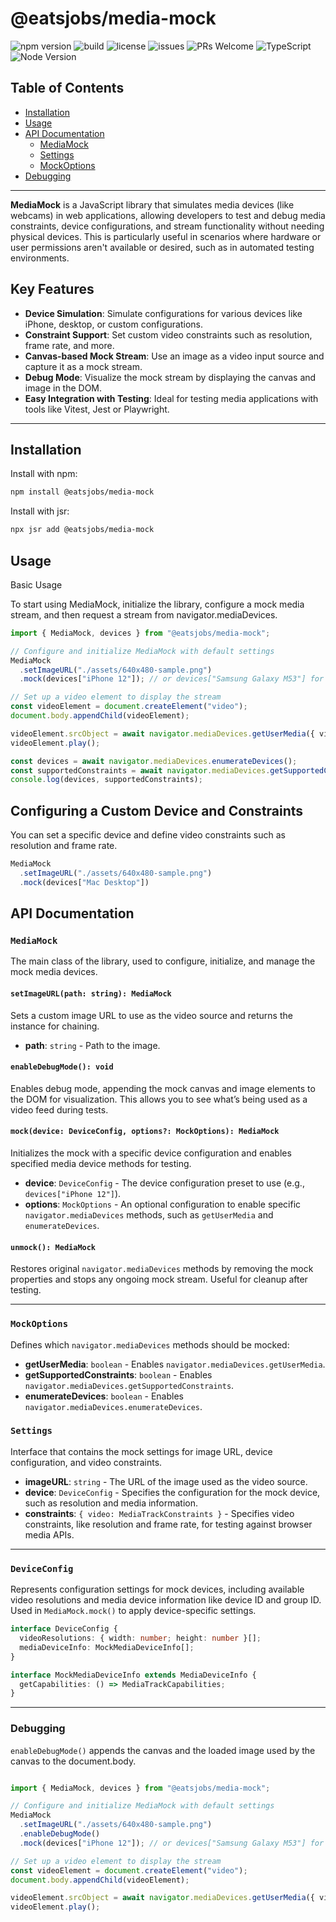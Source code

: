 # @eatsjobs/media-mock

![npm version](https://img.shields.io/npm/v/@eatsjobs/media-mock)
![build](https://img.shields.io/github/actions/workflow/status/eatsjobs/media-mock/ci.yml?branch=main)
![license](https://img.shields.io/github/license/eatsjobs/media-mock)
![issues](https://img.shields.io/github/issues/eatsjobs/media-mock)
![PRs Welcome](https://img.shields.io/badge/PRs-welcome-brightgreen.svg)
![TypeScript](https://img.shields.io/badge/types-TypeScript-blue)
![Node Version](https://img.shields.io/node/v/@eatsjobs/media-mock)

## Table of Contents

- [Installation](#installation)
- [Usage](#usage)
- [API Documentation](#api-documentation)
  - [MediaMock](#mediamock)
  - [Settings](#settings)
  - [MockOptions](#mockoptions)
- [Debugging](#debugging)

---

**MediaMock** is a JavaScript library that simulates media devices (like webcams) in web applications, allowing developers to test and debug media constraints, device configurations, and stream functionality without needing physical devices. This is particularly useful in scenarios where hardware or user permissions aren't available or desired, such as in automated testing environments.

## Key Features

- **Device Simulation**: Simulate configurations for various devices like iPhone, desktop, or custom configurations.
- **Constraint Support**: Set custom video constraints such as resolution, frame rate, and more.
- **Canvas-based Mock Stream**: Use an image as a video input source and capture it as a mock stream.
- **Debug Mode**: Visualize the mock stream by displaying the canvas and image in the DOM.
- **Easy Integration with Testing**: Ideal for testing media applications with tools like Vitest, Jest or Playwright.

---

## Installation

Install with npm:

```bash
npm install @eatsjobs/media-mock
```

Install with jsr:

```bash
npx jsr add @eatsjobs/media-mock
```

## Usage

Basic Usage

To start using MediaMock, initialize the library, configure a mock media stream, and then request a stream from navigator.mediaDevices.

```typescript
import { MediaMock, devices } from "@eatsjobs/media-mock";

// Configure and initialize MediaMock with default settings
MediaMock
  .setImageURL("./assets/640x480-sample.png")
  .mock(devices["iPhone 12"]); // or devices["Samsung Galaxy M53"] for Android, "Mac Desktop" for desktop mediaDevice emulation

// Set up a video element to display the stream
const videoElement = document.createElement("video");
document.body.appendChild(videoElement);

videoElement.srcObject = await navigator.mediaDevices.getUserMedia({ video: true });
videoElement.play();

const devices = await navigator.mediaDevices.enumerateDevices();
const supportedConstraints = await navigator.mediaDevices.getSupportedConstraints();
console.log(devices, supportedConstraints);
```

## Configuring a Custom Device and Constraints

You can set a specific device and define video constraints such as resolution and frame rate.

```typescript
MediaMock
  .setImageURL("./assets/640x480-sample.png")
  .mock(devices["Mac Desktop"])
```

## API Documentation

### `MediaMock`

The main class of the library, used to configure, initialize, and manage the mock media devices.

#### `setImageURL(path: string): MediaMock`

Sets a custom image URL to use as the video source and returns the instance for chaining.

- **path**: `string` - Path to the image.

#### `enableDebugMode(): void`

Enables debug mode, appending the mock canvas and image elements to the DOM for visualization. This allows you to see what’s being used as a video feed during tests.

#### `mock(device: DeviceConfig, options?: MockOptions): MediaMock`

Initializes the mock with a specific device configuration and enables specified media device methods for testing.

- **device**: `DeviceConfig` - The device configuration preset to use (e.g., `devices["iPhone 12"]`).
- **options**: `MockOptions` - An optional configuration to enable specific `navigator.mediaDevices` methods, such as `getUserMedia` and `enumerateDevices`.

#### `unmock(): MediaMock`

Restores original `navigator.mediaDevices` methods by removing the mock properties and stops any ongoing mock stream. Useful for cleanup after testing.

---

### `MockOptions`

Defines which `navigator.mediaDevices` methods should be mocked:

- **getUserMedia**: `boolean` - Enables `navigator.mediaDevices.getUserMedia`.
- **getSupportedConstraints**: `boolean` - Enables `navigator.mediaDevices.getSupportedConstraints`.
- **enumerateDevices**: `boolean` - Enables `navigator.mediaDevices.enumerateDevices`.

### `Settings`

Interface that contains the mock settings for image URL, device configuration, and video constraints.

- **imageURL**: `string` - The URL of the image used as the video source.
- **device**: `DeviceConfig` - Specifies the configuration for the mock device, such as resolution and media information.
- **constraints**: `{ video: MediaTrackConstraints }` - Specifies video constraints, like resolution and frame rate, for testing against browser media APIs.

---

### `DeviceConfig`

Represents configuration settings for mock devices, including available video resolutions and media device information like device ID and group ID. Used in `MediaMock.mock()` to apply device-specific settings.

```typescript
interface DeviceConfig {
  videoResolutions: { width: number; height: number }[];
  mediaDeviceInfo: MockMediaDeviceInfo[];
}

interface MockMediaDeviceInfo extends MediaDeviceInfo {
  getCapabilities: () => MediaTrackCapabilities;
}

```

---

### Debugging

`enableDebugMode()` appends the canvas and the loaded image used by the canvas to the document.body.

```typescript

import { MediaMock, devices } from "@eatsjobs/media-mock";

// Configure and initialize MediaMock with default settings
MediaMock
  .setImageURL("./assets/640x480-sample.png")
  .enableDebugMode()
  .mock(devices["iPhone 12"]); // or devices["Samsung Galaxy M53"] for Android, "Mac Desktop" for desktop mediaDevice emulation

// Set up a video element to display the stream
const videoElement = document.createElement("video");
document.body.appendChild(videoElement);

videoElement.srcObject = await navigator.mediaDevices.getUserMedia({ video: true });
videoElement.play();

```
